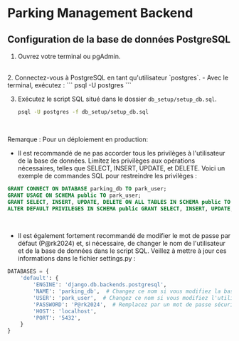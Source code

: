 # Parking Management Backend

## Configuration de la base de données PostgreSQL

1. Ouvrez votre terminal ou pgAdmin.
<br/>
2. Connectez-vous à PostgreSQL en tant qu'utilisateur `postgres`.
- Avec le terminal, exécutez :
    ```
    psql -U postgres
    ```
<br/>

3. Exécutez le script SQL situé dans le dossier `db_setup/setup_db.sql`.

   ```bash
   psql -U postgres -f db_setup/setup_db.sql
    ```
<br/>

Remarque : Pour un déploiement en production:
- Il est recommandé de ne pas accorder tous les privilèges à l'utilisateur de la base de données. Limitez les privilèges aux opérations nécessaires, telles que SELECT, INSERT, UPDATE, et DELETE. Voici un exemple de commandes SQL pour restreindre les privilèges :
```sql
GRANT CONNECT ON DATABASE parking_db TO park_user;
GRANT USAGE ON SCHEMA public TO park_user;
GRANT SELECT, INSERT, UPDATE, DELETE ON ALL TABLES IN SCHEMA public TO park_user;
ALTER DEFAULT PRIVILEGES IN SCHEMA public GRANT SELECT, INSERT, UPDATE, DELETE ON TABLES TO park_user;
```
<br/>

- Il est également fortement recommandé de modifier le mot de passe par défaut (P@rk2024) et, si nécessaire, de changer le nom de l'utilisateur et de la base de données dans le script SQL. Veillez à mettre à jour ces informations dans le fichier settings.py :

```python
DATABASES = {
    'default': {
        'ENGINE': 'django.db.backends.postgresql',
        'NAME': 'parking_db',  # Changez ce nom si vous modifiez la base de données
        'USER': 'park_user',  # Changez ce nom si vous modifiez l'utilisateur
        'PASSWORD': 'P@rk2024',  # Remplacez par un mot de passe sécurisé pour la production
        'HOST': 'localhost',
        'PORT': '5432',
    }
}
```